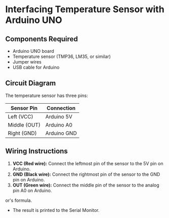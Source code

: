# Interfacing Temperature Sensor with Arduino UNO


## Components Required

- Arduino UNO board
- Temperature sensor (TMP36, LM35, or similar)
- Jumper wires
- USB cable for Arduino

## Circuit Diagram

The temperature sensor has three pins:

| Sensor Pin | Connection         |
|------------|-------------------|
| Left (VCC) | Arduino 5V        |
| Middle (OUT)| Arduino A0        |
| Right (GND)| Arduino GND       |

## Wiring Instructions

1. **VCC (Red wire):** Connect the leftmost pin of the sensor to the 5V pin on Arduino.
2. **GND (Black wire):** Connect the rightmost pin of the sensor to the GND pin on Arduino.
3. **OUT (Green wire):** Connect the middle pin of the sensor to the analog pin A0 on Arduino.

or's formula.
- The result is printed to the Serial Monitor.



